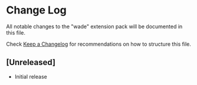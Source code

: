 # Change Log
All notable changes to the "wade" extension pack will be documented in this file.

Check [Keep a Changelog](http://keepachangelog.com/) for recommendations on how to structure this file.

## [Unreleased]
- Initial release
